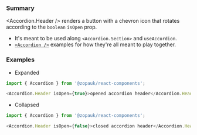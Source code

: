 ### Summary

<Accordion.Header /> renders a button with a chevron icon that rotates according to the `boolean` `isOpen` prop.

- It's meant to be used along `<Accordion.Section>` and `useAccordion`.
- [`<Accordion />`](/#/Components/Organisms/Accordion) examples for how they're all meant to play together.

### Examples

- Expanded

```js
import { Accordion } from '@zopauk/react-components';

<Accordion.Header isOpen={true}>opened accordion header</Accordion.Header>;
```

- Collapsed

```js
import { Accordion } from '@zopauk/react-components';

<Accordion.Header isOpen={false}>closed accordion header</Accordion.Header>;
```
